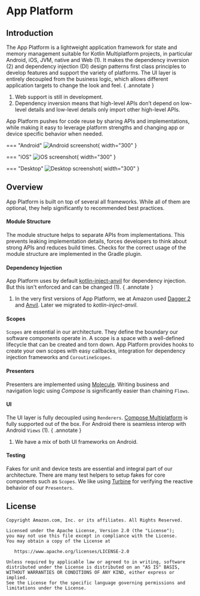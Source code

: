 # App Platform

## Introduction

The App Platform is a lightweight application framework for state and memory management suitable
for Kotlin Multiplatform projects, in particular Android, iOS, JVM, native and Web (1). It makes the
dependency inversion (2) and dependency injection (DI) design patterns first class principles to develop
features and support the variety of platforms. The UI layer is entirely decoupled from the business logic,
which allows different application targets to change the look and feel.
{ .annotate }

1.  Web support is still in development.
2.  Dependency inversion means that high-level APIs don’t depend on low-level details and low-level details only import other high-level APIs.

App Platform pushes for code reuse by sharing APIs and implementations, while making it easy to leverage
platform strengths and changing app or device specific behavior when needed.

=== "Android"
    ![Android screenshot](images/Android.png){ width="300" }

=== "iOS"
    ![iOS screenshot](images/iOS.png){ width="300" }

=== "Desktop"
    ![Desktop screenshot](images/Desktop.png){ width="300" }

## Overview

App Platform is built on top of several all frameworks. While all of them are optional, they help significantly
to recommended best practices.

#### Module Structure

The module structure helps to separate APIs from implementations. This prevents leaking implementation
details, forces developers to think about strong APIs and reduces build times. Checks for the correct
usage of the module structure are implemented in the Gradle plugin.

#### Dependency Injection

App Platform uses by default [kotlin-inject-anvil](https://github.com/amzn/kotlin-inject-anvil) for dependency
injection. But this isn't enforced and can be changed (1).
{ .annotate }

1.  In the very first versions of App Platform, we at Amazon used [Dagger 2](https://dagger.dev/) and
[Anvil](https://github.com/square/anvil). Later we migrated to *kotlin-inject-anvil*.

#### Scopes

`Scopes` are essential in our architecture. They define the boundary our software components operate in.
A scope is a space with a well-defined lifecycle that can be created and torn down. App Platform
provides hooks to create your own scopes with easy callbacks, integration for dependency injection
frameworks and `CoroutineScopes`.

#### Presenters

Presenters are implemented using [Molecule](https://github.com/cashapp/molecule). Writing business and
navigation logic using *Compose* is significantly easier than chaining `Flows`.

#### UI

The UI layer is fully decoupled using `Renderers`. [Compose Multiplatform](https://www.jetbrains.com/compose-multiplatform/)
is fully supported out of the box. For Android there is seamless interop with Android `Views` (1).
{ .annotate }

1.  We have a mix of both UI frameworks on Android.

#### Testing

Fakes for unit and device tests are essential and integral part of our architecture. There are many
test helpers to setup fakes for core components such as `Scopes`. We like using [Turbine](https://github.com/cashapp/turbine/)
for verifying the reactive behavior of our `Presenters`.

## License

```
Copyright Amazon.com, Inc. or its affiliates. All Rights Reserved.

Licensed under the Apache License, Version 2.0 (the "License");
you may not use this file except in compliance with the License.
You may obtain a copy of the License at

   https://www.apache.org/licenses/LICENSE-2.0

Unless required by applicable law or agreed to in writing, software
distributed under the License is distributed on an "AS IS" BASIS,
WITHOUT WARRANTIES OR CONDITIONS OF ANY KIND, either express or implied.
See the License for the specific language governing permissions and
limitations under the License.
```
